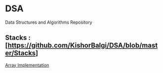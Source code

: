 # DSA
Data Structures and Algorithms Repository

## Stacks : [https://github.com/KishorBalgi/DSA/blob/master/Stacks]
[Array Implementation](https://github.com/KishorBalgi/DSA/blob/master/Stacks/stack_array.c)

